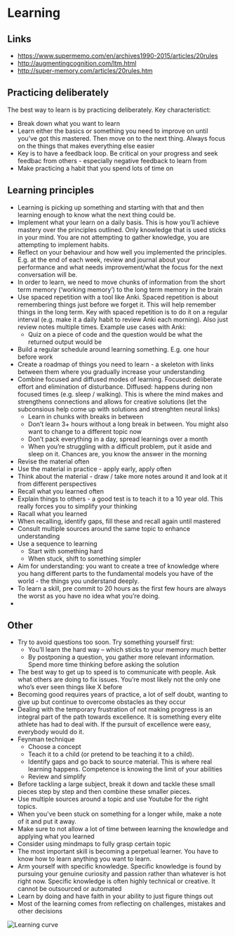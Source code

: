 # Learning

## Links
- https://www.supermemo.com/en/archives1990-2015/articles/20rules
- http://augmentingcognition.com/ltm.html
- http://super-memory.com/articles/20rules.htm

## Practicing deliberately 
The best way to learn is by practicing deliberately. Key characteristict: 
- Break down what you want to learn 
- Learn either the basics or something you need to improve on until you've got this mastered. Then move on to the next thing. Always focus on the things that makes everything else easier
- Key is to have a feedback loop. Be critical on your progress and seek feedbac from others - especially negative feedback to learn from 
- Make practicing a habit that you spend lots of time on

## Learning principles
- Learning is picking up something and starting with that and then learning enough to know what the next thing could be. 
- Implement what your learn on a daily basis. This is how you’ll achieve mastery over the principles outlined. Only knowledge that is used sticks in your mind. You are not attempting to gather knowledge, you are attempting to implement habits. 
- Reflect on your behaviour and how well you implemented the principles. E.g. at the end of each week, review and journal about your performance and what needs improvement/what the focus for the next conversation will be. 
- In order to learn, we need to move chunks of information from the short term memory (‘working memory’) to the long term memory in the brain  
- Use spaced repetition with a tool like Anki. Spaced repetition is about remembering things just before we forget it. This will help remember things in the long term. Key with spaced repetition is to do it on a regular interval (e.g. make it a daily habit to review Anki each morning). Also just review notes multiple times. Example use cases with Anki: 
  - Quiz on a piece of code and the question would be what the returned output would be 
- Build a regular schedule around learning something. E.g. one hour before work
- Create a roadmap of things you need to learn - a skeleton with links between them where you gradually increase your understanding 
- Combine focused and diffused modes of learning. Focused: deliberate effort and elimination of disturbance. Diffused: happens during non focused times (e.g. sleep / walking). This is where the mind makes and strengthens connections and allows for creative solutions (let the subconsious help come up with solutions and strenghten neural links)
    - Learn in chunks with breaks in between 
    - Don’t learn 3+ hours without a long break in between. You might also want to change to a different topic now 
    - Don’t pack everything in a day, spread learnings over a month 
    - When you’re struggling with a difficult problem, put it aside and sleep on it. Chances are, you know the answer in the morning 
- Revise the material often 
- Use the material in practice - apply early, apply often
- Think about the material - draw / take more notes around it and look at it from different perspectives 
- Recall what you learned often 
- Explain things to others - a good test is to teach it to a 10 year old. This really forces you to simplify your thinking 
- Racall what you learned 
- When recalling, identify gaps, fill these and recall again until mastered
- Consult multiple sources around the same topic to enhance understanding
- Use a sequence to learning 
    - Start with something hard 
    - When stuck, shift to something simpler
- Aim for understanding: you want to create a tree of knowledge where you hang different parts to the fundamental models you have of the world - the things you understand deeply. 
- To learn a skill, pre commit to 20 hours as the first few hours are always the worst as you have no idea what you’re doing. 
- 

## Other
- Try to avoid questions too soon. Try something yourself first:
    - You’ll learn the hard way – which sticks to your memory much better
    - By postponing a question, you gather more relevant information. Spend more time thinking before asking the solution 
- The best way to get up to speed is to communicate with people. Ask what others are doing to fix issues. You’re most likely not the only one who’s ever seen things like X before
- Becoming good requires years of practice, a lot of self doubt, wanting to give up but continue to overcome obstacles as they occur
- Dealing with the temporary frustration of not making progress is an integral part of the path towards excellence. It is something every elite athlete has had to deal with. If the pursuit of excellence were easy, everybody would do it.
- Feynman technique
  - Choose a concept
  - Teach it to a child (or pretend to be teaching it to a child). 
  - Identify gaps and go back to source material. This is where real learning happens. Competence is knowing the limit of your abilities 
  - Review and simplify
- Before tackling a large subject, break it down and tackle these small pieces step by step and then combine these smaller pieces. 
- Use multiple sources around a topic and use Youtube for the right topics. 
- When you've been stuck on something for a longer while, make a note of it and put it away. 
- Make sure to not allow a lot of time between learning the knowledge and applying what you learned
- Consider using mindmaps to fully grasp certain topic
- The most important skill is becoming a perpetual learner. You have to know how to learn anything you want to learn.
- Arm yourself with specific knowledge. Specific knowledge is found by pursuing your genuine curiosity and passion rather than whatever is hot right now. Specific knowledge is often highly technical or creative. It cannot be outsourced or automated
- Learn by doing and have faith in your ability to just figure things out 
- Most of the learning comes from reflecting on challenges, mistakes and other decisions 


![Learning curve](https://user-images.githubusercontent.com/28791247/101977721-9714cf00-3c47-11eb-8ee6-69fad0a4124f.png)

